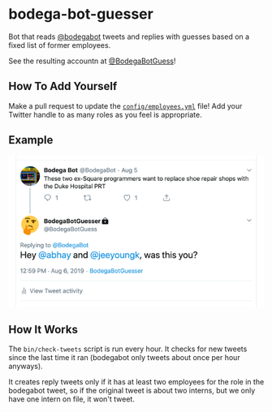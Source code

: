 # bodega-bot-guesser

Bot that reads [@bodegabot](https://twitter.com/bodegabot) tweets and replies with guesses based on a fixed list of former employees.

See the resulting accountn at [@BodegaBotGuess](https://twitter.com/BodegaBotGuess/with_replies)!

## How To Add Yourself

Make a pull request to update the [`config/employees.yml`](config/employees.yml) file! Add your Twitter handle to as many roles as you feel is appropriate.

## Example

![Example tweet by bodega-bot-guesser](img/example.png)

## How It Works

The `bin/check-tweets` script is run every hour. It checks for new tweets since the last time it ran (bodegabot only tweets about once per hour anyways).

It creates reply tweets only if it has at least two employees for the role in the bodegabot tweet, so if the original tweet is about two interns, but we only have one intern on file, it won't tweet.

